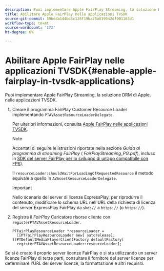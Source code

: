 ```yaml
---
description: Puoi implementare Apple FairPlay Streaming, la soluzione DRM di Apple, nelle applicazioni TVSDK.
title: Abilitare Apple FairPlay nelle applicazioni TVSDK
source-git-commit: 89bdda1d4bd5c126f19ba75a819942df901183d1
workflow-type: tm+mt
source-wordcount: '172'
ht-degree: 0%

---
```



# Abilitare Apple FairPlay nelle applicazioni TVSDK{#enable-apple-fairplay-in-tvsdk-applications}

Puoi implementare Apple FairPlay Streaming, la soluzione DRM di Apple, nelle applicazioni TVSDK.

1. Creare il programma FairPlay Customer Resource Loader implementando `PTAVAssetResourceLoaderDelegate`.

   Per ulteriori informazioni, consulta [Apple FairPlay nelle applicazioni TVSDK](../../c-psdk-ios-1.4-drm-content-security/c-psdk-ios-1.4-apple-fairplay-tvsdk/c-psdk-ios-1.4-apple-fairplay-tvsdk.md).

   >[!NOTE]
   >
   >Accertati di seguire le istruzioni riportate nella sezione *Guida al programma di streaming FairPlay* ( *FairPlayStreaming_PG.pdf*), incluso in [SDK del server FairPlay per lo sviluppo di un’app compatibile con FPS](https://developer.apple.com/services-account/download?path=/Developer_Tools/FairPlay_Streaming_SDK/FairPlay_Streaming_Server_SDK.zip)).

   Il `resourceLoader:shouldWaitForLoadingOfRequestedResource` il metodo equivale a quello in `AVAssetResourceLoaderDelegate`.

   >[!IMPORTANT]
   >
   >Nello scenario del server di licenze ExpressPlay, per riprodurre il contenuto, modificare lo schema URL nell&#39;URL della richiesta di licenza del server ExpressPlay FairPlay da `skd://` a `https://` (o `https://`).

1. Registra il *FairPlay* Caricatore risorse cliente con `registerPTAVAssetResourceLoader`.

   ```
   PTFairPlayResourceLoader *resourceLoader =  
     [[PTFairPlayResourceLoader new] autorelease];  
   [[PTDefaultMediaPlayerClientFactory defaultFactory]  
     registerPTAVAssetResourceLoader:resourceLoader];
   ```

Se si è creato il proprio server licenze FairPlay o si sta utilizzando un server licenze FairPlay di terze parti, consultare il fornitore del server licenze per determinare l&#39;URL del server licenze, la formattazione e altri requisiti.
